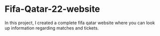 # Fifa-Qatar-22-website
In this project, I created a complete fifa qatar website where you can look up information regarding matches and tickets.

